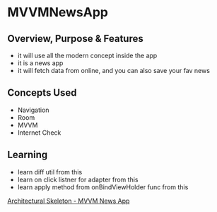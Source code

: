 # MVVMNewsApp

## Overview, Purpose & Features
- it will use all the modern concept inside the app
- it is a news app
- it will fetch data from online, and you can also save your fav news

## Concepts Used
- Navigation
- Room
- MVVM
- Internet Check

## Learning
- learn diff util from this
- learn on click listner for adapter from this
- learn apply method from onBindViewHolder func from this

[Architectural Skeleton - MVVM News App](https://youtu.be/1FGlU6r5o1w "Named link title")
